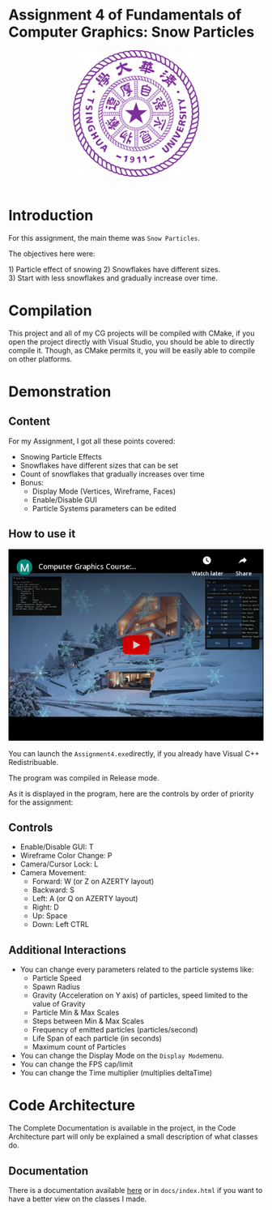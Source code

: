 # Assignment 4 of Fundamentals of Computer Graphics: Snow Particles

<p align="center">
  <img src="https://github.com/kevinpruvost/OpenImages/blob/miscellaneous/images/1200px-Tsinghua_University_Logo.svg.png" width=250/><br/><br/>
</p>

# Introduction

For this assignment, the main theme was `Snow Particles`.

The objectives here were:

1) Particle effect of snowing
2) Snowflakes have different sizes.
3) Start with less snowflakes and gradually increase over time.

# Compilation

This project and all of my CG projects will be compiled with CMake, if you open the project directly with Visual Studio, you should be able to directly compile it.
Though, as CMake permits it, you will be easily able to compile on other platforms.

# Demonstration

## Content

For my Assignment, I got all these points covered:

- Snowing Particle Effects
- Snowflakes have different sizes that can be set
- Count of snowflakes that gradually increases over time
- Bonus:
    - Display Mode (Vertices, Wireframe, Faces)
    - Enable/Disable GUI
    - Particle Systems parameters can be edited

## How to use it

[![Demo](embed.png)](https://youtu.be/7NxV2O9rknI)

You can launch the `Assignment4.exe`directly, if you already have Visual C++ Redistribuable.

The program was compiled in Release mode.

As it is displayed in the program, here are the controls by order of priority for the assignment:

## Controls

- Enable/Disable GUI: T
- Wireframe Color Change: P
- Camera/Cursor Lock: L
- Camera Movement:
    - Forward: W (or Z on AZERTY layout)
    - Backward: S
    - Left: A (or Q on AZERTY layout)
    - Right: D
    - Up: Space
    - Down: Left CTRL

## Additional Interactions

- You can change every parameters related to the particle systems like:
    - Particle Speed
    - Spawn Radius
    - Gravity (Acceleration on Y axis) of particles, speed limited to the value of Gravity
    - Particle Min & Max Scales
    - Steps between Min & Max Scales
    - Frequency of emitted particles (particles/second)
    - Life Span of each particle (in seconds)
    - Maximum count of Particles
- You can change the Display Mode on the `Display Mode`menu.
- You can change the FPS cap/limit
- You can change the Time multiplier (multiplies deltaTime)

# Code Architecture

The Complete Documentation is available in the project, in the Code Architecture part will only be explained a small description of what classes do.

## Documentation

There is a documentation available [here](https://kevinpruvost.github.io/ComputerGraphics_Assignment4/) or in `docs/index.html` if you want to have a better view on the classes I made.
